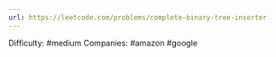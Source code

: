 ```yaml
---
url: https://leetcode.com/problems/complete-binary-tree-inserter
---
```


Difficulty: #medium
Companies: #amazon #google